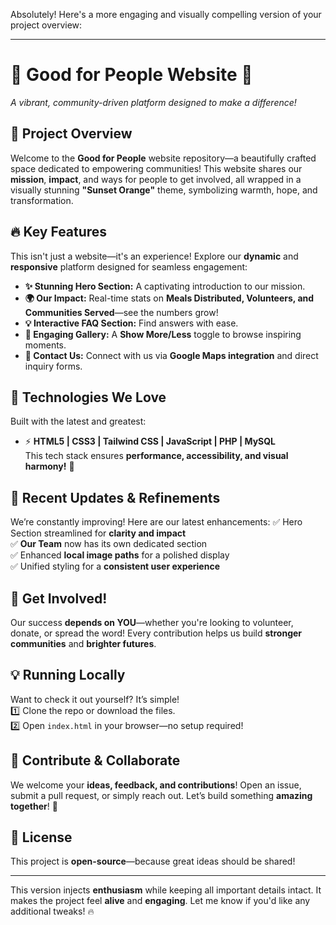 Absolutely! Here's a more engaging and visually compelling version of your project overview:

---

# 🌿 **Good for People Website** 🌅  
_A vibrant, community-driven platform designed to make a difference!_

## **🌟 Project Overview**  
Welcome to the **Good for People** website repository—a beautifully crafted space dedicated to empowering communities! This website shares our **mission**, **impact**, and ways for people to get involved, all wrapped in a visually stunning **"Sunset Orange"** theme, symbolizing warmth, hope, and transformation.

## **🔥 Key Features**  
This isn't just a website—it's an experience! Explore our **dynamic** and **responsive** platform designed for seamless engagement:

- **✨ Stunning Hero Section:** A captivating introduction to our mission.
- **🌍 Our Impact:** Real-time stats on **Meals Distributed, Volunteers, and Communities Served**—see the numbers grow!
- **💡 Interactive FAQ Section:** Find answers with ease.
- **🎨 Engaging Gallery:** A **Show More/Less** toggle to browse inspiring moments.
- **📍 Contact Us:** Connect with us via **Google Maps integration** and direct inquiry forms.

## **🚀 Technologies We Love**  
Built with the latest and greatest:
- ⚡ **HTML5 | CSS3 | Tailwind CSS | JavaScript | PHP | MySQL**  
This tech stack ensures **performance, accessibility, and visual harmony!** 🎨

## **📌 Recent Updates & Refinements**  
We’re constantly improving! Here are our latest enhancements:
✅ Hero Section streamlined for **clarity and impact**  
✅ **Our Team** now has its own dedicated section  
✅ Enhanced **local image paths** for a polished display  
✅ Unified styling for a **consistent user experience**  

## **💖 Get Involved!**  
Our success **depends on YOU**—whether you're looking to volunteer, donate, or spread the word! Every contribution helps us build **stronger communities** and **brighter futures**.  

## **💡 Running Locally**  
Want to check it out yourself? It’s simple!  
1️⃣ Clone the repo or download the files.  
2️⃣ Open `index.html` in your browser—no setup required!  

## **💬 Contribute & Collaborate**  
We welcome your **ideas, feedback, and contributions**! Open an issue, submit a pull request, or simply reach out. Let’s build something **amazing together**! 🚀  

## **📜 License**  
This project is **open-source**—because great ideas should be shared!  

---

This version injects **enthusiasm** while keeping all important details intact. It makes the project feel **alive** and **engaging**. Let me know if you'd like any additional tweaks! 🔥
